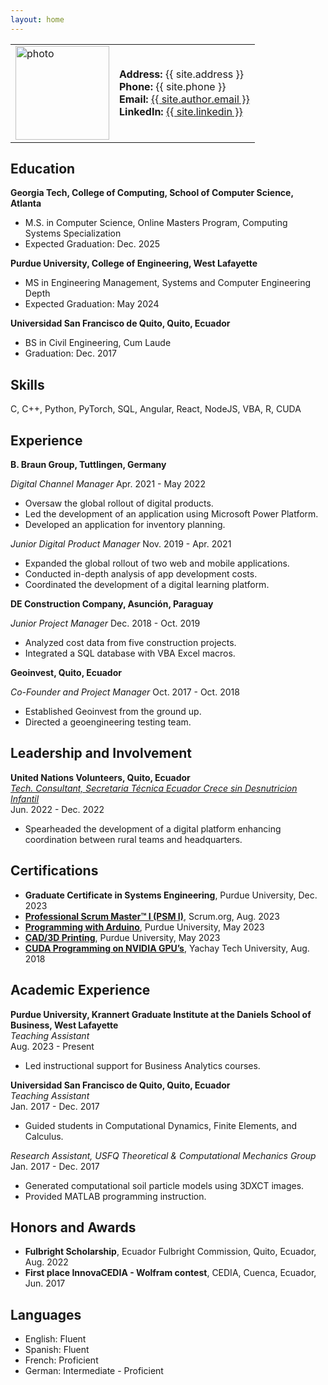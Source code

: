 ```yaml
---
layout: home
---
```


<table border="0" style="border:none;">
  <tr>
    <td style="border:none;">
      <img src="https://i.postimg.cc/MG7WF5jW/temp-Imageps7-F56.jpg" alt="photo" style="width: 150px;"/>
    </td>
    <td style="border:none;">
      <strong>Address:</strong> {{ site.address }}<br>
      <strong>Phone:</strong> {{ site.phone }}<br>
      <strong>Email:</strong> <a href="mailto:{{ site.author.email }}">{{ site.author.email }}</a><br>
      <strong>LinkedIn:</strong> <a href="https://www.linkedin.com/in/{{ site.linkedin }}">{{ site.linkedin }}</a>
    </td>
  </tr>
</table>



## Education

**Georgia Tech, College of Computing, School of Computer Science, Atlanta**
- M.S. in Computer Science, Online Masters Program, Computing Systems Specialization
- Expected Graduation: Dec. 2025

**Purdue University, College of Engineering, West Lafayette**
- MS in Engineering Management, Systems and Computer Engineering Depth
- Expected Graduation: May 2024

**Universidad San Francisco de Quito, Quito, Ecuador**
- BS in Civil Engineering, Cum Laude
- Graduation: Dec. 2017

## Skills
C, C++, Python, PyTorch, SQL, Angular, React, NodeJS, VBA, R, CUDA

## Experience

**B. Braun Group, Tuttlingen, Germany**

*Digital Channel Manager*
Apr. 2021 - May 2022
- Oversaw the global rollout of digital products.
- Led the development of an application using Microsoft Power Platform.
- Developed an application for inventory planning.

*Junior Digital Product Manager*
Nov. 2019 - Apr. 2021
- Expanded the global rollout of two web and mobile applications.
- Conducted in-depth analysis of app development costs.
- Coordinated the development of a digital learning platform.

**DE Construction Company, Asunción, Paraguay**

*Junior Project Manager*
Dec. 2018 - Oct. 2019
- Analyzed cost data from five construction projects.
- Integrated a SQL database with VBA Excel macros.

**Geoinvest, Quito, Ecuador**

*Co-Founder and Project Manager*
Oct. 2017 - Oct. 2018
- Established Geoinvest from the ground up.
- Directed a geoengineering testing team.

## Leadership and Involvement

**United Nations Volunteers, Quito, Ecuador**  
_[Tech. Consultant, Secretaria Técnica Ecuador Crece sin Desnutricion Infantil](https://drive.google.com/uc?id=1N593WVFvIy864aQTILOiXlrP00KcZGEp)_  
Jun. 2022 - Dec. 2022  
- Spearheaded the development of a digital platform enhancing coordination between rural teams and headquarters.

## Certifications

- **Graduate Certificate in Systems Engineering**, Purdue University, Dec. 2023
- [**Professional Scrum Master™ I (PSM I)**](https://www.credly.com/badges/42c441cd-6d6a-4e99-ac6c-0be229e2ad41), Scrum.org, Aug. 2023
- [**Programming with Arduino**](https://engineering.purdue.edu/Engr/Academics/Undergraduate/Milestones/Programming_with_Arduino/2023/Spring/NXGzTat054pd9ETcbcY0XA.png), Purdue University, May 2023
- [**CAD/3D Printing**](https://engineering.purdue.edu/Engr/Academics/Undergraduate/Milestones/CAD__3D_Printing/2023/Spring/2WF3GVJBH8xYAvG3SqyosQ.png), Purdue University, May 2023
- [**CUDA Programming on NVIDIA GPU’s**](https://drive.google.com/uc?id=13R-a5hCvNA_5xGri-Ka7xW4XDREpqlDd), Yachay Tech University, Aug. 2018

## Academic Experience

**Purdue University, Krannert Graduate Institute at the Daniels School of Business, West Lafayette**  
_Teaching Assistant_  
Aug. 2023 - Present  
- Led instructional support for Business Analytics courses.

**Universidad San Francisco de Quito, Quito, Ecuador**  
_Teaching Assistant_  
Jan. 2017 - Dec. 2017  
- Guided students in Computational Dynamics, Finite Elements, and Calculus.

_Research Assistant, USFQ Theoretical & Computational Mechanics Group_  
Jan. 2017 - Dec. 2017  
- Generated computational soil particle models using 3DXCT images.
- Provided MATLAB programming instruction.

## Honors and Awards

- **Fulbright Scholarship**, Ecuador Fulbright Commission, Quito, Ecuador, Aug. 2022
- **First place InnovaCEDIA - Wolfram contest**, CEDIA, Cuenca, Ecuador, Jun. 2017

## Languages
- English: Fluent
- Spanish: Fluent
- French: Proficient
- German: Intermediate - Proficient
